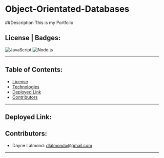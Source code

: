# Object-Orientated-Databases

 
##Description
This is my Portfolio

## License | Badges:

![JavaScript](https://img.shields.io/badge/-JavaScript-orange)
![Node.js](https://img.shields.io/badge/-Node.js-blue)


---

## Table of Contents:

- [License](#license)
- [Technologies](#technologies)
- [Deployed Link](#DeployedLink)
- [Contributors](#Contributors)

---


## Deployed Link: 


## Contributors:
- Dayne Lalmond: [dlalmondo@gmail.com](mailto:dlalmondo@gmail.com)

---
